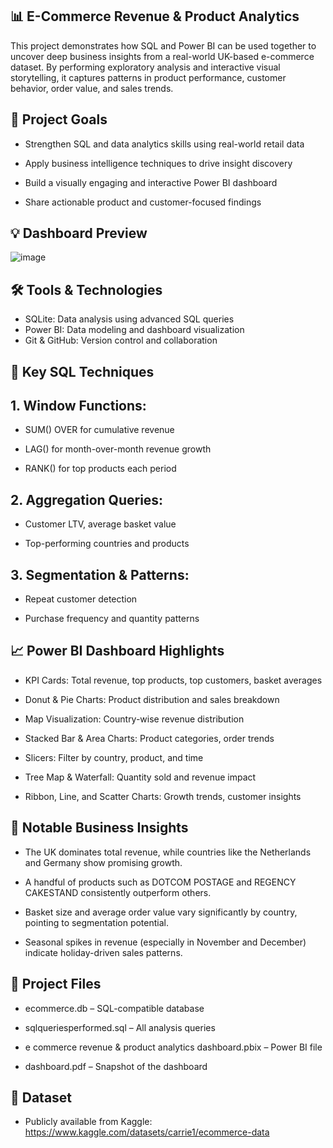 ## 📊 E-Commerce Revenue & Product Analytics
This project demonstrates how SQL and Power BI can be used together to uncover deep business insights from a real-world UK-based e-commerce dataset. By performing exploratory analysis and interactive visual storytelling, it captures patterns in product performance, customer behavior, order value, and sales trends.

## 🚀 Project Goals
- Strengthen SQL and data analytics skills using real-world retail data

- Apply business intelligence techniques to drive insight discovery

- Build a visually engaging and interactive Power BI dashboard

- Share actionable product and customer-focused findings

## 💡 Dashboard Preview

![image](https://github.com/user-attachments/assets/f88091ac-ba0c-4ed6-bb62-b4c1d3164466)


##  🛠️ Tools & Technologies
- SQLite:	Data analysis using advanced SQL queries
- Power BI:	Data modeling and dashboard visualization
- Git & GitHub:	Version control and collaboration

##  🧠 Key SQL Techniques
##  1. Window Functions:

- SUM() OVER for cumulative revenue

- LAG() for month-over-month revenue growth

- RANK() for top products each period

##  2. Aggregation Queries:

- Customer LTV, average basket value

- Top-performing countries and products

##  3. Segmentation & Patterns:

- Repeat customer detection

- Purchase frequency and quantity patterns

##  📈 Power BI Dashboard Highlights
- KPI Cards: Total revenue, top products, top customers, basket averages

- Donut & Pie Charts: Product distribution and sales breakdown

- Map Visualization: Country-wise revenue distribution

- Stacked Bar & Area Charts: Product categories, order trends

- Slicers: Filter by country, product, and time

- Tree Map & Waterfall: Quantity sold and revenue impact

- Ribbon, Line, and Scatter Charts: Growth trends, customer insights


##  📌 Notable Business Insights
- The UK dominates total revenue, while countries like the Netherlands and Germany show promising growth.

- A handful of products such as DOTCOM POSTAGE and REGENCY CAKESTAND consistently outperform others.

- Basket size and average order value vary significantly by country, pointing to segmentation potential.

- Seasonal spikes in revenue (especially in November and December) indicate holiday-driven sales patterns.

##  📂 Project Files
- ecommerce.db – SQL-compatible database

- sqlqueriesperformed.sql – All analysis queries

- e commerce revenue & product analytics dashboard.pbix – Power BI file

- dashboard.pdf – Snapshot of the dashboard

##  📎 Dataset
- Publicly available from Kaggle: https://www.kaggle.com/datasets/carrie1/ecommerce-data

